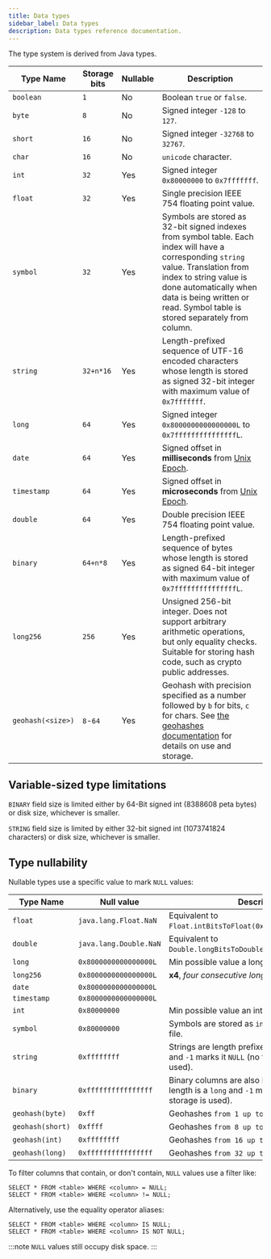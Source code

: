 ```yaml
---
title: Data types
sidebar_label: Data types
description: Data types reference documentation.
---
```


The type system is derived from Java types.

| Type Name         | Storage bits | Nullable | Description                                                                                                                                                                                                                                                         |
| ----------------- | ------------ | -------- | ------------------------------------------------------------------------------------------------------------------------------------------------------------------------------------------------------------------------------------------------------------------- |
| `boolean`         | `1`          | No       | Boolean `true` or `false`.                                                                                                                                                                                                                                          |
| `byte`            | `8`          | No       | Signed integer `-128` to `127`.                                                                                                                                                                                                                                     |
| `short`           | `16`         | No       | Signed integer `-32768` to `32767`.                                                                                                                                                                                                                                 |
| `char`            | `16`         | No       | `unicode` character.                                                                                                                                                                                                                                                |
| `int`             | `32`         | Yes      | Signed integer `0x80000000` to `0x7fffffff`.                                                                                                                                                                                                                        |
| `float`           | `32`         | Yes      | Single precision IEEE 754 floating point value.                                                                                                                                                                                                                     |
| `symbol`          | `32`         | Yes      | Symbols are stored as 32-bit signed indexes from symbol table. Each index will have a corresponding `string` value. Translation from index to string value is done automatically when data is being written or read. Symbol table is stored separately from column. |
| `string`          | `32+n*16`    | Yes      | Length-prefixed sequence of UTF-16 encoded characters whose length is stored as signed 32-bit integer with maximum value of `0x7fffffff`.                                                                                                                           |
| `long`            | `64`         | Yes      | Signed integer `0x8000000000000000L` to `0x7fffffffffffffffL`.                                                                                                                                                                                                      |
| `date`            | `64`         | Yes      | Signed offset in **milliseconds** from [Unix Epoch](https://en.wikipedia.org/wiki/Unix_time).                                                                                                                                                                       |
| `timestamp`       | `64`         | Yes      | Signed offset in **microseconds** from [Unix Epoch](https://en.wikipedia.org/wiki/Unix_time).                                                                                                                                                                       |
| `double`          | `64`         | Yes      | Double precision IEEE 754 floating point value.                                                                                                                                                                                                                     |
| `binary`          | `64+n*8`     | Yes      | Length-prefixed sequence of bytes whose length is stored as signed 64-bit integer with maximum value of `0x7fffffffffffffffL`.                                                                                                                                      |
| `long256`         | `256`        | Yes      | Unsigned 256-bit integer. Does not support arbitrary arithmetic operations, but only equality checks. Suitable for storing hash code, such as crypto public addresses.                                                                                              |
| `geohash(<size>)` | `8`-`64`     | Yes      | Geohash with precision specified as a number followed by `b` for bits, `c` for chars. See [the geohashes documentation](/docs/concept/geohashes) for details on use and storage.                                                                                   |

## Variable-sized type limitations

`BINARY` field size is limited either by 64-Bit signed int (8388608 peta bytes)
or disk size, whichever is smaller.

`STRING` field size is limited by either 32-bit signed int (1073741824
characters) or disk size, whichever is smaller.

## Type nullability

Nullable types use a specific value to mark `NULL` values: 

| Type Name          | Null value             | Description                                                                                                           |
|--------------------|------------------------|-----------------------------------------------------------------------------------------------------------------------|
| `float`            | `java.lang.Float.NaN`  | Equivalent to `Float.intBitsToFloat(0x7fc00000)`.                                                                     |
| `double`           | `java.lang.Double.NaN` | Equivalent to `Double.longBitsToDouble(0x7ff8000000000000L)`.                                                         |
| `long`             | `0x8000000000000000L`  | Min possible value a long can take -2^63.                                                                             |
| `long256`          | `0x8000000000000000L`  | **x4**, *four consecutive long null values*.                                                                          |
| `date`             | `0x8000000000000000L`  |                                                                                                                       |
| `timestamp`        | `0x8000000000000000L`  |                                                                                                                       |
| `int`              | `0x80000000`           | Min possible value an int can take, -2^31.                                                                            |
| `symbol`           | `0x80000000`           | Symbols are stored as `int` offsets in a lookup file.                                                                 |
| `string`           | `0xffffffff`           | Strings are length prefixed, the length is an `int` and `-1` marks it `NULL` (no further storage is used).            |
| `binary`           | `0xffffffffffffffff`   | Binary columns are also length prefixed, the length is a `long` and `-1` marks it `NULL` (no further storage is used). |
| `geohash(byte)`    | `0xff`                 | Geohashes `from 1 up to included 7 bits`.                                                                             |
| `geohash(short)`   | `0xffff`               | Geohashes `from 8 up to included 15 bits`.                                                                            |
| `geohash(int)`     | `0xffffffff`           | Geohashes `from 16 up to included 31 bits`.                                                                           |
| `geohash(long)`    | `0xffffffffffffffff`   | Geohashes `from 32 up to included 60 bits`.                                                                           |


To filter columns that contain, or don't contain, `NULL` values use a filter like:

```questdb-sql
SELECT * FROM <table> WHERE <column> = NULL;
SELECT * FROM <table> WHERE <column> != NULL;
```

Alternatively, use the equality operator aliases: 

```questdb-sql
SELECT * FROM <table> WHERE <column> IS NULL;
SELECT * FROM <table> WHERE <column> IS NOT NULL;
```

:::note
`NULL` values still occupy disk space.
:::